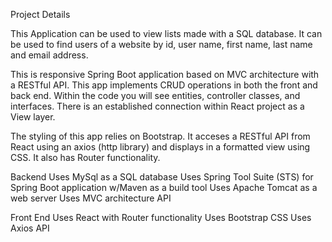 Project Details

This Application can be used to view lists made with a SQL database. It can be used to find users of a website by id, user name, first name, last name and email address. 

This is responsive Spring Boot application based on MVC architecture with a RESTful API. This app implements CRUD operations in both the front and back end. Within the code you will see entities, controller classes, and interfaces. There is an established connection within React project as a View layer.  

The styling of this app relies on Bootstrap. It acceses a RESTful API from React using an axios (http library) and displays in a formatted view using CSS. It also has Router functionality.
 

Backend 
 Uses MySql as a SQL database
 Uses Spring Tool Suite (STS) for Spring Boot application w/Maven as a build tool
 Uses Apache Tomcat as a web server
 Uses MVC architecture
 API
 
 

Front End 
 Uses React with Router functionality
 Uses Bootstrap
 CSS
 Uses Axios
 API
 
